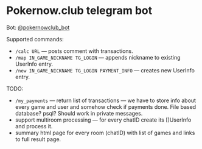 # Pokernow.club telegram bot

Bot: [@pokernowclub_bot](https://t.me/pokernowclub_bot)

Supported commands:

* `/calc URL` — posts comment with transactions.
* `/map IN_GAME_NICKNAME TG_LOGIN` — appends nickname to existing UserInfo entry.
* `/new IN_GAME_NICKNAME TG_LOGIN PAYMENT_INFO` — creates new UserInfo entry.

TODO:

* `/my_payments` — return list of transactions — we have to store info about every game and user and somehow check if payments done.
    File based database? psql?
    Should work in private messages.
* support multiroom processing — for every chatID create its []UserInfo and process it. 
* summary html page for every room (chatID) with list of games and links to full result page.
